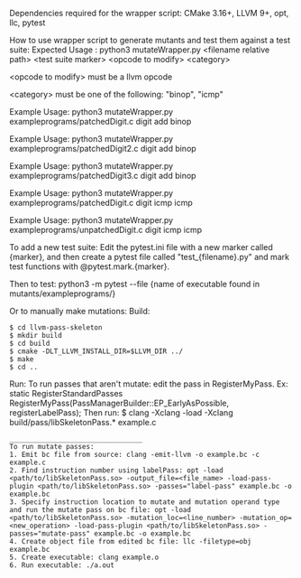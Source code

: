 
Dependencies required for the wrapper script: CMake 3.16+, LLVM 9+, opt, llc, pytest

How to use wrapper script to generate mutants and test them against a test suite:
Expected Usage : python3 mutateWrapper.py \<filename relative path\> \<test suite marker\> \<opcode to modify\> \<category\>
    
\<opcode to modify\> must be a llvm opcode
    
\<category\> must be one of the following: "binop", "icmp"
          
Example Usage: python3 mutateWrapper.py exampleprograms/patchedDigit.c digit add binop 

Example Usage: python3 mutateWrapper.py exampleprograms/patchedDigit2.c digit add binop 

Example Usage: python3 mutateWrapper.py exampleprograms/patchedDigit3.c digit add binop 
          
Example Usage: python3 mutateWrapper.py exampleprograms/patchedDigit.c digit icmp icmp 

Example Usage: python3 mutateWrapper.py exampleprograms/unpatchedDigit.c digit icmp icmp 


To add a new test suite: 
Edit the pytest.ini file with a new marker called {marker}, and then create a pytest file called "test_{filename}.py" and 
mark test functions with @pytest.mark.{marker}.


Then to test:
python3 -m pytest --file {name of executable found in mutants/exampleprograms/}

Or to manually make mutations:
Build:

    $ cd llvm-pass-skeleton
    $ mkdir build
    $ cd build
    $ cmake -DLT_LLVM_INSTALL_DIR=$LLVM_DIR ../
    $ make
    $ cd ..

Run:
    To run passes that aren't mutate: edit the pass in RegisterMyPass. 
    Ex:
  static RegisterStandardPasses
  RegisterMyPass(PassManagerBuilder::EP_EarlyAsPossible,
                 registerLabelPass);
    Then run:
    $ clang -Xclang -load -Xclang build/pass/libSkeletonPass.* example.c

    _________________________________
    To run mutate passes:
    1. Emit bc file from source: clang -emit-llvm -o example.bc -c example.c
    2. Find instruction number using labelPass: opt -load <path/to/libSkeletonPass.so> -output_file=<file_name> -load-pass-plugin <path/to/libSkeletonPass.so> -passes="label-pass" example.bc -o example.bc
    3. Specify instruction location to mutate and mutation operand type and run the mutate pass on bc file: opt -load <path/to/libSkeletonPass.so> -mutation_loc=<line_number> -mutation_op=<new_operation> -load-pass-plugin <path/to/libSkeletonPass.so> -passes="mutate-pass" example.bc -o example.bc
    4. Create object file from edited bc file: llc -filetype=obj example.bc
    5. Create executable: clang example.o
    6. Run executable: ./a.out